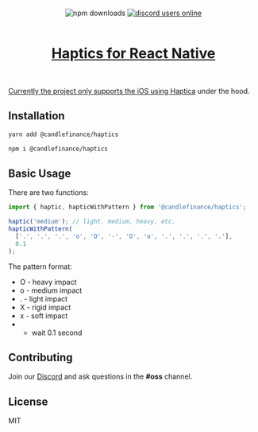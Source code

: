<div align="center">
</div>

<br/>

<div align="center">
  <img alt="npm downloads" src="https://img.shields.io/npm/dw/@candlefinance/@candlefinance/haptics?logo=npm&label=NPM%20downloads&cacheSeconds=3600"/>
  <a alt="discord users online" href="https://discord.gg/qnAgjxhg6n" 
  target="_blank"
  rel="noopener noreferrer">
    <img alt="discord users online" src="https://img.shields.io/discord/986610142768406548?label=Discord&logo=discord&logoColor=white&cacheSeconds=3600"/>
</div>

<br/>

<h1 align="center">
   Haptics for React Native
</h1>

<br/>

Currently the project only supports the iOS using [Haptica](https://github.com/efremidze/Haptica) under the hood.

## Installation

```sh
yarn add @candlefinance/haptics
```

```sh
npm i @candlefinance/haptics
```

## Basic Usage

There are two functions:

```js
import { haptic, hapticWithPattern } from '@candlefinance/haptics';

haptic('medium'); // light, medium, heavy, etc.
hapticWithPattern(
  ['.', '.', '.', 'o', 'O', '-', 'O', 'o', '.', '.', '.', '.'],
  0.1
);
```

The pattern format:

- O - heavy impact
- o - medium impact
- . - light impact
- X - rigid impact
- x - soft impact
- - wait 0.1 second

## Contributing

Join our [Discord](https://discord.gg/qnAgjxhg6n) and ask questions in the **#oss** channel.

## License

MIT
